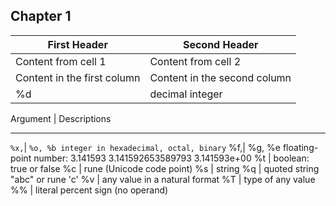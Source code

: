 ## Chapter 1
First Header | Second Header
------------ | -------------
Content from cell 1 | Content from cell 2
Content in the first column | Content in the second column
%d | decimal integer 

Argument | Descriptions
--------   ------------
`%x,`| `%o, %b integer in hexadecimal, octal, binary` 
%f,| %g, %e floating-point number: 3.141593 3.141592653589793 3.141593e+00 
%t | boolean: true or false 
%c | rune (Unicode code point) 
%s | string 
%q | quoted string "abc" or rune 'c' 
%v | any value in a natural format 
%T | type of any value 
%% | literal percent sign (no operand)
